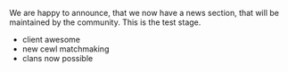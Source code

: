 We are happy to announce, that we now have a news section, that will be maintained by the community. This is the test stage.

- client awesome
- new cewl matchmaking
- clans now possible
